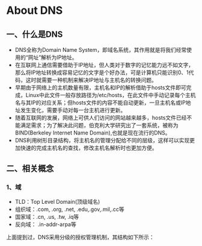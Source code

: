 # About DNS
## 一、什么是DNS
* DNS全称为Domain Name System，即域名系统，其作用就是将我们经常使用的“网址”解析为IP地址。
* 在互联网上通信需要借助于IP地址，但人类对于数字的记忆能力远不如文字，那么将IP地址转换成容易记忆的文字是个好办法，可是计算机只能识别0、1代码，这时就需要一种机制来解决IP地址与主机名的转换问题。
* 早期由于网络上的主机数量有限，主机名和IP的解析借助于hosts文件即可完成，Linux中此文件一般存放路径为/etc/hosts，在此文件中手动记录每个主机名与其IP的对应关系；但hosts文件的内容不能自动更新，一旦主机名或IP地址发生变化，需要手动对每一台主机进行更新。
* 随着互联网的发展，网络上可供人们访问的网站越来越多，hosts文件已经不能满足需求；为了解决此问题，伯克利大学研究出了一套系统，被称为BIND(Berkeley Internet Name Domain),也就是现在流行的DNS。
* DNS利用树形目录结构，将主机名的管理分配给不同的层级，这样可以实现更加快速的完成主机名的查找，修改主机名解析时也更加方便。
## 二、相关概念
### 1、域
* TLD：Top Level Domain(顶级域名)
* 组织域：.com, .org, .net, .edu,.gov,.mil,.cc等
* 国家域：.cn, .us, .tw, .iq等
* 反向域： .in-addr-arpa等

上面提到过，DNS采用分级的授权管理机制，其结构如下所示：
